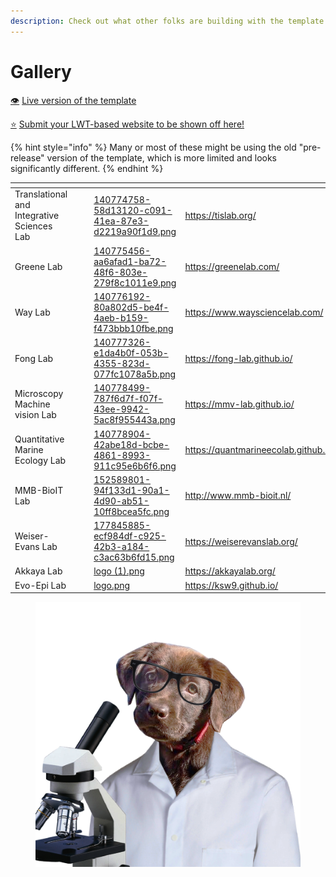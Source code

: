 ```yaml
---
description: Check out what other folks are building with the template!
---
```


# Gallery

[👁️](https://greenelab.github.io/lab-website-template/) [Live version of the template](https://greenelab.github.io/lab-website-template/)

[⭐](https://github.com/greenelab/lab-website-template/issues/97) [Submit your LWT-based website to be shown off here!](https://github.com/greenelab/lab-website-template/issues/97)

{% hint style="info" %}
Many or most of these might be using the old "pre-release" version of the template, which is more limited and looks significantly different.
{% endhint %}

<table data-view="cards"><thead><tr><th></th><th></th><th></th><th data-hidden data-card-cover data-type="files"></th><th data-hidden data-card-target data-type="content-ref"></th></tr></thead><tbody><tr><td>Translational and Integrative Sciences Lab</td><td></td><td></td><td><a href="../.gitbook/assets/140774758-58d13120-c091-41ea-87e3-d2219a90f1d9.png">140774758-58d13120-c091-41ea-87e3-d2219a90f1d9.png</a></td><td><a href="https://tislab.org/">https://tislab.org/</a></td></tr><tr><td>Greene Lab</td><td></td><td></td><td><a href="../.gitbook/assets/140775456-aa6afad1-ba72-48f6-803e-279f8c1011e9.png">140775456-aa6afad1-ba72-48f6-803e-279f8c1011e9.png</a></td><td><a href="https://greenelab.com/">https://greenelab.com/</a></td></tr><tr><td>Way Lab</td><td></td><td></td><td><a href="../.gitbook/assets/140776192-80a802d5-be4f-4aeb-b159-f473bbb10fbe.png">140776192-80a802d5-be4f-4aeb-b159-f473bbb10fbe.png</a></td><td><a href="https://www.waysciencelab.com/">https://www.waysciencelab.com/</a></td></tr><tr><td>Fong Lab</td><td></td><td></td><td><a href="../.gitbook/assets/140777326-e1da4b0f-053b-4355-823d-077fc1078a5b.png">140777326-e1da4b0f-053b-4355-823d-077fc1078a5b.png</a></td><td><a href="https://fong-lab.github.io/">https://fong-lab.github.io/</a></td></tr><tr><td>Microscopy Machine vision Lab</td><td></td><td></td><td><a href="../.gitbook/assets/140778499-787f6d7f-f07f-43ee-9942-5ac8f955443a.png">140778499-787f6d7f-f07f-43ee-9942-5ac8f955443a.png</a></td><td><a href="https://mmv-lab.github.io/">https://mmv-lab.github.io/</a></td></tr><tr><td>Quantitative Marine Ecology Lab</td><td></td><td></td><td><a href="../.gitbook/assets/140778904-42abe18d-bcbe-4861-8993-911c95e6b6f6.png">140778904-42abe18d-bcbe-4861-8993-911c95e6b6f6.png</a></td><td><a href="https://quantmarineecolab.github.io/">https://quantmarineecolab.github.io/</a></td></tr><tr><td>MMB-BioIT Lab</td><td></td><td></td><td><a href="../.gitbook/assets/152589801-94f133d1-90a1-4d90-ab51-10ff8bcea5fc.png">152589801-94f133d1-90a1-4d90-ab51-10ff8bcea5fc.png</a></td><td><a href="http://www.mmb-bioit.nl/">http://www.mmb-bioit.nl/</a></td></tr><tr><td>Weiser-Evans Lab</td><td></td><td></td><td><a href="../.gitbook/assets/177845885-ecf984df-c925-42b3-a184-c3ac63b6fd15.png">177845885-ecf984df-c925-42b3-a184-c3ac63b6fd15.png</a></td><td><a href="https://weiserevanslab.org/">https://weiserevanslab.org/</a></td></tr><tr><td>Akkaya Lab</td><td></td><td></td><td><a href="../.gitbook/assets/logo (1).png">logo (1).png</a></td><td><a href="https://akkayalab.org/">https://akkayalab.org/</a></td></tr><tr><td>Evo-Epi Lab</td><td></td><td></td><td><a href="../.gitbook/assets/logo.png">logo.png</a></td><td><a href="https://ksw9.github.io/">https://ksw9.github.io/</a></td></tr></tbody></table>



<figure><img src="../.gitbook/assets/96628877-d1658e00-12e0-11eb-894c-7bb0d7f07632.png" alt=""><figcaption></figcaption></figure>
